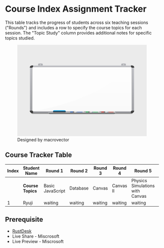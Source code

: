 # Course Index Assignment Tracker

This table tracks the progress of students across six teaching sessions ("Rounds") and includes a row to specify the course topics for each session. The "Topic Study" column provides additional notes for specific topics studied.

<figure><img src="whiteboard.jpg" alt="Designed by macrovector / Freepik http://www.freepik.com" width="500" height="300" /> <figcaption>Designed by macrovector</figcaption> </figure>


## Course Tracker Table

| Index | Student Name       | Round 1            | Round 2       | Round 3       | Round 4       | Round 5                         | Round 6                  |
|-------|--------------------|--------------------|---------------|---------------|---------------|---------------------------------|--------------------------|
|       | **Course Topics**  | Basic JavaScript   | Database      | Canvas        | Canvas II     | Physics Simulations with Canvas | Multiplayer With Canvas  |
| 1     | Ryuji              | waiting           | waiting       | waiting       | waiting       | waiting                         | waiting                  |


## Prerequisite 

+ [RustDesk](https://github.com/rustdesk/rustdesk/releases/tag/1.3.3)
+ Live Share - Miscrosoft 
+ Live Preview - Miscrosoft 

